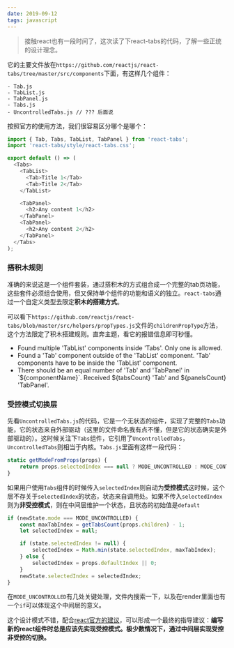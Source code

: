 ```yaml
---
date: 2019-09-12
tags: javascript
---
```


> 接触react也有一段时间了，这次读了下react-tabs的代码，了解一些正统的设计理念。

它的主要文件放在`https://github.com/reactjs/react-tabs/tree/master/src/components`下面，有这样几个组件：

```
- Tab.js
- TabList.js
- TabPanel.js
- Tabs.js
- UncontrolledTabs.js // ??? 后面说
```

按照官方的使用方法，我们很容易区分哪个是哪个：

```js
import { Tab, Tabs, TabList, TabPanel } from 'react-tabs';
import 'react-tabs/style/react-tabs.css';

export default () => (
  <Tabs>
    <TabList>
      <Tab>Title 1</Tab>
      <Tab>Title 2</Tab>
    </TabList>

    <TabPanel>
      <h2>Any content 1</h2>
    </TabPanel>
    <TabPanel>
      <h2>Any content 2</h2>
    </TabPanel>
  </Tabs>
);
```

### 搭积木规则

准确的来说这是一个组件套装，通过搭积木的方式组合成一个完整的tab页功能，这些套件必须组合使用，但又保持单个组件的功能和语义的独立。`react-tabs`通过一个自定义类型去限定**积木的搭建方式**。

可以看下`https://github.com/reactjs/react-tabs/blob/master/src/helpers/propTypes.js`文件的`childrenPropType`方法，这个方法限定了积木搭建规则。直奔主题，看它的报错信息即可秒懂。

- Found multiple 'TabList' components inside 'Tabs'. Only one is allowed.
- Found a 'Tab' component outside of the 'TabList' component. 'Tab' components have to be inside the 'TabList' component.
- There should be an equal number of 'Tab' and 'TabPanel' in \`${componentName}\`. Received ${tabsCount} 'Tab' and ${panelsCount} 'TabPanel'.

### 受控模式切换层

先看`UncontrolledTabs.js`的代码，它是一个无状态的组件，实现了完整的`Tabs`功能，它的状态来自外部驱动（这里的文件命名我有点不懂，但是它的状态确实是外部驱动的）。这时候关注下`Tabs`组件，它引用了`UncontrolledTabs`，`UncontrolledTabs`则相当于内核。`Tabs.js`里面有这样一段代码：

```js
static getModeFromProps(props) {
    return props.selectedIndex === null ? MODE_UNCONTROLLED : MODE_CONTROLLED;
}
```

如果用户使用`Tabs`组件的时候传入`selectedIndex`则自动为**受控模式**这时候，这个层不存关于`selectedIndex`的状态，状态来自调用处。如果不传入`selectedIndex`则为**非受控模式**，则在中间层维护一个状态，且状态的初始值是`default`

```js
if (newState.mode === MODE_UNCONTROLLED) {
    const maxTabIndex = getTabsCount(props.children) - 1;
    let selectedIndex = null;

    if (state.selectedIndex != null) {
        selectedIndex = Math.min(state.selectedIndex, maxTabIndex);
    } else {
        selectedIndex = props.defaultIndex || 0;
    }
    newState.selectedIndex = selectedIndex;
}
```

在`MODE_UNCONTROLLED`有几处关键处理，文件内搜索一下，以及在render里面也有一个`if`可以体现这个中间层的意义。

这个设计模式不错，配合[react官方的建议](https://reactjs.org/docs/uncontrolled-components.html)，可以形成一个最终的指导建议：**编写新的react组件时总是应该先实现受控模式。极少数情况下，通过中间层实现受控非受控的切换。**

